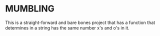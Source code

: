 # MUMBLING

This is a straight-forward and bare bones project that has a function that determines in a string has the same number x's and o's in it.
